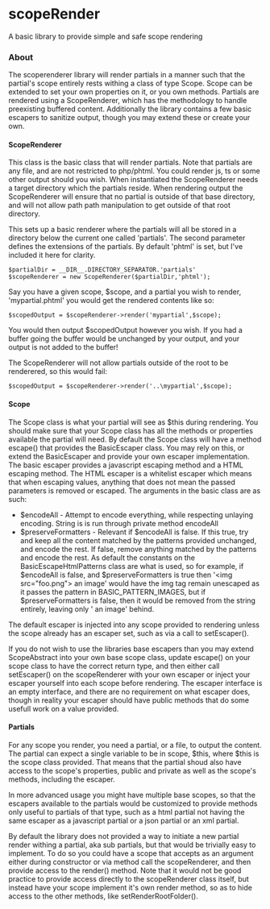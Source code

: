 # scopeRender
A basic library to provide simple and safe scope rendering

### About

The scoperenderer library will render partials in a manner such that the partial's
scope entirely rests withing a class of type Scope. Scope can be extended to set
your own properties on it, or you own methods. Partials are rendered using a 
ScopeRenderer, which has the methodology to handle preexisting buffered content.
Additionally the library contains a few basic escapers to sanitize output, though
you may extend these or create your own.

#### ScopeRenderer

This class is the basic class that will render partials. Note that partials are any
file, and are not restricted to php/phtml. You could render js, ts or some other 
output should you wish. When instantiated the ScopeRenderer needs a target directory
which the partials reside. When rendering output the ScopeRenderer will ensure that 
no partial is outside of that base directory, and will not allow path path manipulation
to get outside of that root directory. 

This sets up a basic renderer where the partials will all be stored in a directory below
the current one called 'partials'. The second parameter defines the extensions of the 
partials. By default 'phtml' is set, but I've included it here for clarity.

    $partialDir = __DIR__.DIRECTORY_SEPARATOR.'partials'
    $scopeRenderer = new ScopeRenderer($partialDir,'phtml');

Say you have a given scope, $scope, and a partial you wish to render, 'mypartial.phtml' you 
would get the rendered contents like so:

    $scopedOutput = $scopeRenderer->render('mypartial',$scope);

You would then output $scopedOutput however you wish. If you had a buffer going the 
buffer would be unchanged by your output, and your output is not added to the buffer!

The ScopeRenderer will not allow partials outside of the root to be renderered, so this
would fail:

    $scopedOutput = $scopeRenderer->render('..\mypartial',$scope);

#### Scope

The Scope class is what your partial will see as $this during rendering. You should 
make sure that your Scope class has all the methods or properties available the partial
will need. By default the Scope class will have a method escape() that provides the 
BasicEscaper class. You may rely on this, or extend the BasicEscaper and provide your
own escaper implementation. The basic escaper provides a javascript escaping method 
and a HTML escaping method. The HTML escaper is a whitelist escaper which means that 
when escaping values, anything that does not mean the passed parameters is removed or 
escaped. The arguments in the basic class are as such:

* $encodeAll - Attempt to encode everything, while respecting unlaying encoding. String is
is run through private method encodeAll
* $preserveFormatters - Relevant if $encodeAll is false. If this true, try and keep all 
the content matched by the patterns provided unchanged, and encode the rest. If false, remove
anything matched by the patterns and encode the rest. As default the constants on the 
BasicEscapeHtmlPatterns class are what is used, so for example, if $encodeAll is false, and
$preserveFormatters is true then '\<img src="foo.png"> an image' would have the img tag remain unescaped as it passes
the pattern in BASIC_PATTERN_IMAGES, but if $preserveFormatters is false, then it would be
removed from the string entirely, leaving only ' an image' behind.

The default escaper is injected into any scope provided to rendering unless the scope already
has an escaper set, such as via a call to setEscaper().

If you do not wish to use the libraries base escapers than you may extend ScopeAbstract 
into your own base scope class, update escape() on your scope class to have the correct return
type, and then either call setEscaper() on the scopeRenderer with your own escaper or inject
your escaper yourself into each scope before rendering. The escaper interface is an empty
interface, and there are no requirement on what escaper does, though in reality your escaper 
should have public methods that do some usefull work on a value provided.

#### Partials

For any scope you render, you need a partial, or a file, to output the content. The partial
can expect a single variable to be in scope, $this, where $this is the scope class provided. 
That means that the partial shoud also have access to the scope's properties, public and private
as well as the scope's methods, including the escaper. 

In more advanced usage you might have multiple base scopes, so that the escapers available to the
partials would be customized to provide methods only useful to partials of that type, such as a
html partial not having the same escaper as a javascript partial or a json partial or an xml partial.

By default the library does not provided a way to initiate a new partial render withing a partial,
aka sub partials, but that would be trivially easy to implement. To do so you could have a scope
that accepts as an argument either during constructor or via method call the scopeRenderer, and
then provide access to the render() method. Note that it would not be good practice to provide 
access directly to the scopeRenderer class itself, but instead have your scope implement it's own 
render method, so as to hide access to the other methods, like setRenderRootFolder().
